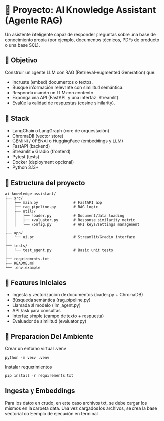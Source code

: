 # 🧠 Proyecto: AI Knowledge Assistant (Agente RAG)

Un asistente inteligente capaz de responder preguntas sobre una base de conocimiento propia (por ejemplo, documentos técnicos, PDFs de producto o una base SQL).

## 🎯 Objetivo

Construir un agente LLM con RAG (Retrieval-Augmented Generation) que:

- Incruste (embed) documentos o textos.
- Busque información relevante con similitud semántica.
- Responda usando un LLM con contexto.
- Exponga una API (FastAPI) y una interfaz (Streamlit).
- Evalúe la calidad de respuestas (cosine similarity).

## 🧩 Stack

- LangChain o LangGraph (core de orquestación)
- ChromaDB (vector store)
- GEMINI / OPENAI o HuggingFace (embeddings y LLM)
- FastAPI (backend)
- Streamlit o Gradio (frontend)
- Pytest (tests)
- Docker (deployment opcional)
- Python 3.13+

## 📂 Estructura del proyecto
```
ai-knowledge-assistant/
├── src/
│   ├── main.py                # FastAPI app
│   ├── rag_pipeline.py        # RAG logic
│   ├── utils/
│   │   ├── loader.py          # Document/data loading
│   │   ├── evaluator.py       # Response similarity metric
│   │   └── config.py          # API keys/settings management
│
├── app/
│   └── ui.py                  # Streamlit/Gradio interface
│
├── tests/
│   └── test_agent.py          # Basic unit tests
│
├── requirements.txt
├── README.md
└── .env.example
```
## 🧪 Features iniciales

- Ingesta y vectorización de documentos (loader.py + ChromaDB)
- Búsqueda semántica (rag_pipeline.py)
- Llamada al modelo (llm_agent.py)
- API /ask para consultas
- Interfaz simple (campo de texto + respuesta)
- Evaluador de similitud (evaluator.py)

## 🧩 Preparacion Del Ambiente

Crear un entorno virtual .venv

```
python -m venv .venv
```

Instalar requerimientos

```
pip install -r requirements.txt
```
## Ingesta y Embeddings 

Para los datos en crudo, en este caso archivos txt, se debe cargar los mismos en la carpeta data. Una vez cargados los archivos, se crea la base vectorial co
Ejemplo de ejecución en terminal:




